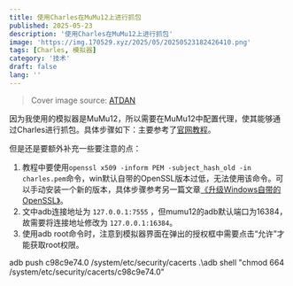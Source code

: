 ```yaml
---
title: 使用Charles在MuMu12上进行抓包
published: 2025-05-23
description: '使用Charles在MuMu12上进行抓包'
image: 'https://img.170529.xyz/2025/05/20250523182426410.png'
tags: [Charles, 模拟器]
category: '技术'
draft: false 
lang: ''
---
```

> Cover image source: [ATDAN](https://space.bilibili.com/355143/dynamic)

因为我使用的模拟器是MuMu12，所以需要在MuMu12中配置代理，使其能够通过Charles进行抓包。具体步骤如下：主要参考了[官网教程](https://mumu.163.com/help/20240814/40912_1174291.html)。

但是还是要额外补充一些要注意的点：

1. 教程中要使用`openssl x509 -inform PEM -subject_hash_old -in charles.pem`命令，win默认自带的OpenSSL版本过低，无法使用该命令。可以手动安装一个新的版本，具体步骤参考另一篇文章[《升级Windows自带的OpenSSL》](https://blog.170529.xyz/posts/升级windows的openssl)。
2. 文中adb连接地址为 `127.0.0.1:7555` ，但mumu12的adb默认端口为16384，故需要将连接地址修改为 `127.0.0.1:16384`。
3. 使用adb root命令时，注意到模拟器界面在弹出的授权框中需要点击“允许”才能获取root权限。

adb push c98c9e74.0 /system/etc/security/cacerts
.\adb shell "chmod 664 /system/etc/security/cacerts/c98c9e74.0"
